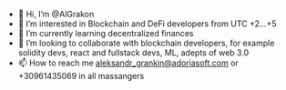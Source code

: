 - 👋 Hi, I’m @AlGrakon
- 👀 I’m interested in Blockchain and DeFi developers from UTC +2...+5
- 🌱 I’m currently learning decentralized finances 
- 💞️ I’m looking to collaborate with blockchain developers, for example solidity devs, react and fullstack devs, ML, adepts of web 3.0
- 📫 How to reach me aleksandr_grankin@adoriasoft.com or +30961435069 in all massangers

<!---
AlGrakon/AlGrakon is a ✨ special ✨ repository because its `README.md` (this file) appears on your GitHub profile.
You can click the Preview link to take a look at your changes.
--->
